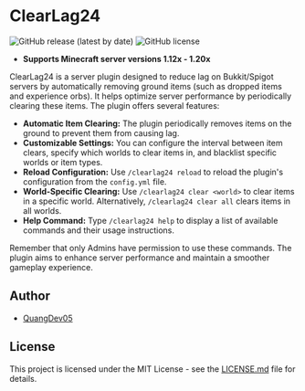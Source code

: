 # ClearLag24

![GitHub release (latest by date)](https://img.shields.io/github/v/release/PhamQuang2008/ClearLag24)
![GitHub license](https://img.shields.io/github/license/PhamQuang2008/ClearLag24)

- **Supports Minecraft server versions 1.12x - 1.20x**

ClearLag24 is a server plugin designed to reduce lag on Bukkit/Spigot servers by automatically removing ground items (such as dropped items and experience orbs). It helps optimize server performance by periodically clearing these items. The plugin offers several features:

- **Automatic Item Clearing:** The plugin periodically removes items on the ground to prevent them from causing lag.
- **Customizable Settings:** You can configure the interval between item clears, specify which worlds to clear items in, and blacklist specific worlds or item types.
- **Reload Configuration:** Use `/clearlag24 reload` to reload the plugin's configuration from the `config.yml` file.
- **World-Specific Clearing:** Use `/clearlag24 clear <world>` to clear items in a specific world. Alternatively, `/clearlag24 clear all` clears items in all worlds.
- **Help Command:** Type `/clearlag24 help` to display a list of available commands and their usage instructions.

Remember that only Admins have permission to use these commands. The plugin aims to enhance server performance and maintain a smoother gameplay experience.

## Author

- [QuangDev05](https://github.com/PhamQuang2008)

## License

This project is licensed under the MIT License - see the [LICENSE.md](LICENSE.md) file for details.
